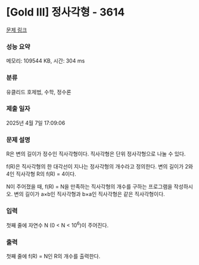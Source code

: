 # [Gold III] 정사각형 - 3614 

[문제 링크](https://www.acmicpc.net/problem/3614) 

### 성능 요약

메모리: 109544 KB, 시간: 304 ms

### 분류

유클리드 호제법, 수학, 정수론

### 제출 일자

2025년 4월 7일 17:09:06

### 문제 설명

<p>R은 변의 길이가 정수인 직사각형이다. 직사각형은 단위 정사각형으로 나눌 수 있다.</p>

<p>f(R)은 직사각형의 한 대각선이 지나는 정사각형의 개수라고 정의한다. 변의 길이가 2와 4인 직사각형 R의 f(R) = 4이다.</p>

<p>N이 주어졌을 때, f(R) = N을 만족하는 직사각형의 개수를 구하는 프로그램을 작성하시오. 변의 길이가 a×b인 직사각형과 b×a인 직사각형은 같은 직사각형이다. </p>

### 입력 

 <p>첫째 줄에 자연수 N (0 < N < 10<sup>6</sup>)이 주어진다. </p>

### 출력 

 <p>첫째 줄에 f(R) = N인 R의 개수를 출력한다.</p>

